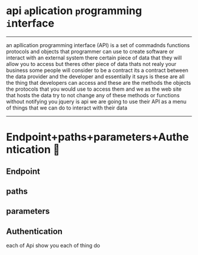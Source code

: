 # api `a`plication   `p`rogramming `i`nterface

---
an apllication programming interface (API) is a set of commadnds functions
protocols and objects that programmer can use to create software or interact
with an external system
there certain piece of data that they will allow you to access
but theres other piece of data thats not realy your business
some people will consider to be a contract its a contract between the data 
provider and the developer and essentially it says is these are all the thing
that developers can access and these are the methods the objects the protocols
that you would use to access them and we as the web site that hosts the data 
try to not change any of these methods or functions without notifying you
jquery is api
we are going to use their API as a menu of things that we can do to interact
with their data

---
# Endpoint+paths+parameters+Authentication  💢

## Endpoint
## paths
## parameters
## Authentication
each of Api show you each of thing do
